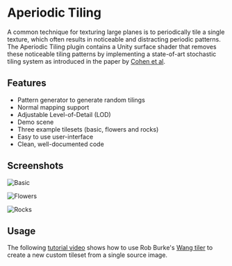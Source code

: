 # Aperiodic Tiling 

A common technique for texturing large planes is to periodically tile a single texture, which often results in noticeable and distracting periodic patterns. The Aperiodic Tiling plugin contains a Unity surface shader that removes these noticeable tiling patterns by implementing a state-of-art stochastic tiling system as introduced in the paper by [Cohen et al](http://www.cs.jhu.edu/~misha/Fall19/Readings/Cohen03.pdf). 

## Features

- Pattern generator to generate random tilings
- Normal mapping support
- Adjustable Level-of-Detail (LOD)
- Demo scene
- Three example tilesets (basic, flowers and rocks)
- Easy to use user-interface
- Clean, well-documented code

## Screenshots

![Basic](https://user-images.githubusercontent.com/40113382/90249906-90ae4c00-de3b-11ea-9fca-06894c1cb7e5.jpg)

![Flowers](https://user-images.githubusercontent.com/40113382/90249916-9310a600-de3b-11ea-9d8a-e6c2077cca38.jpg)

![Rocks](https://user-images.githubusercontent.com/40113382/90332145-d2b1cc00-dfba-11ea-8ba6-215a3e70f47c.jpg)

## Usage

The following [tutorial video](https://youtu.be/zU1IxlMyJv8) shows how to use Rob Burke's [Wang tiler](https://robburke.net/mle/wang/) to create a new custom tileset from a single source image.
